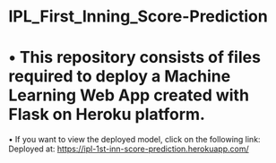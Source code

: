 # IPL_First_Inning_Score-Prediction
# • This repository consists of files required to deploy a Machine Learning Web App created with Flask on Heroku platform.

• If you want to view the deployed model, click on the following link:
Deployed at: https://ipl-1st-inn-score-prediction.herokuapp.com/
